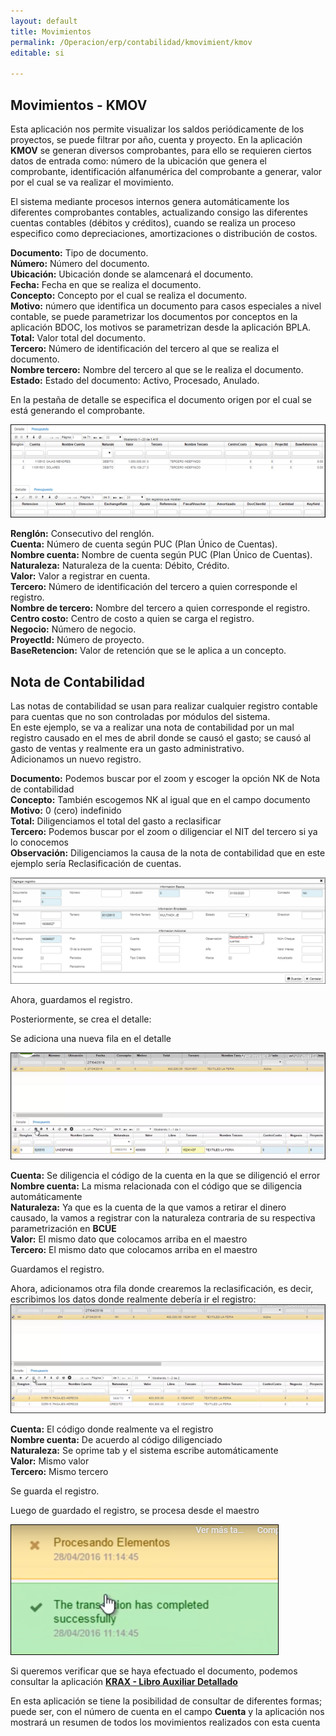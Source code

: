 ```yaml
---
layout: default
title: Movimientos
permalink: /Operacion/erp/contabilidad/kmovimient/kmov
editable: si

---
```


## Movimientos - KMOV

Esta aplicación nos permite visualizar los saldos periódicamente de los proyectos, se puede filtrar por año, cuenta y proyecto. En la aplicación **KMOV** se generan diversos comprobantes, para ello se requieren ciertos datos de entrada como: número de la ubicación que genera el comprobante, identificación alfanumérica del comprobante a generar, valor por el cual se va realizar el movimiento.  

El sistema mediante procesos internos genera automáticamente los diferentes comprobantes contables, actualizando consigo las diferentes cuentas contables (débitos y créditos), cuando se realiza un proceso especifico como depreciaciones, amortizaciones o distribución de costos.  



 **Documento:** Tipo de documento.  
 **Número:** Número del documento.  
 **Ubicación:** Ubicación donde se alamcenará el documento.  
 **Fecha:** Fecha en que se realiza el documento.  
 **Concepto:** Concepto por el cual se realiza el documento.  
 **Motivo:** número que identifica un documento para casos especiales a nivel    contable, se puede parametrizar los documentos por conceptos en la aplicación BDOC, los motivos se parametrizan desde la aplicación BPLA.  
 **Total:** Valor total del documento.  
 **Tercero:** Número de identificación del tercero al que se realiza el documento.  
 **Nombre tercero:** Nombre del tercero al que se le realiza el documento.  
 **Estado:** Estado del documento: Activo, Procesado, Anulado.  

En la pestaña de detalle se especifica el documento origen por el cual se está generando el comprobante.  

![](KMOV2.png)

 **Renglón:** Consecutivo del renglón.  
 **Cuenta:** Número de cuenta según PUC (Plan Único de Cuentas).  
 **Nombre cuenta:** Nombre de cuenta según PUC (Plan Único de Cuentas).  
 **Naturaleza:** Naturaleza de la cuenta: Débito, Crédito.  
 **Valor:** Valor a registrar en cuenta.  
 **Tercero:** Número de identificación del tercero a quien corresponde el registro.  
 **Nombre de tercero:** Nombre del tercero a quien corresponde el registro.  
 **Centro costo:** Centro de costo a quien se carga el registro.  
 **Negocio:** Número de negocio.  
 **ProyectId:** Número de proyecto.  
 **BaseRetencion:** Valor de retención que se le aplica a un concepto.  
 
 
## Nota de Contabilidad  

Las notas de contabilidad se usan para realizar cualquier registro contable para cuentas que no son controladas por módulos del sistema.  
En este ejemplo, se va a realizar una nota de contabilidad por un mal registro causado en el mes de abril donde se causó el gasto; se causó al gasto de ventas y realmente era un gasto administrativo.  
Adicionamos un nuevo registro.  


**Documento:**  Podemos buscar por el zoom y escoger la opción NK de Nota de contabilidad  
**Concepto:** También escogemos NK al igual que en el campo documento  
**Motivo:** 0 (cero) indefinido  
**Total:**  Diligenciamos el total del gasto a reclasificar  
**Tercero:**  Podemos buscar por el zoom o diligenciar el NIT del tercero si ya lo conocemos  
**Observación:**  Diligenciamos la causa de la nota de contabilidad que en este ejemplo sería Reclasificación de cuentas.  

![](kmov3.png)

Ahora, guardamos el registro.  

Posteriormente, se crea el detalle:   

Se adiciona una nueva fila en el detalle  

![](kmov4.png)  

**Cuenta:** Se diligencia el código de la cuenta en la que se diligenció el error  
**Nombre cuenta:** La misma relacionada con el código que se diligencia automáticamente  
**Naturaleza:** Ya que es la cuenta de la que vamos a retirar el dinero causado, la vamos a registrar con la naturaleza contraria de su respectiva parametrización en **BCUE**  
**Valor:** El mismo dato que colocamos arriba en el maestro  
**Tercero:** El mismo dato que colocamos arriba en el maestro  

Guardamos el registro.  

Ahora, adicionamos otra fila donde crearemos la reclasificación, es decir, escribimos los datos donde realmente debería ir el registro:  
![](kmov5.png)  

**Cuenta:** El código donde realmente va el registro  
**Nombre cuenta:** De acuerdo al código diligenciado  
**Naturaleza:** Se oprime tab y el sistema escribe automáticamente  
**Valor:** Mismo valor  
**Tercero:** Mismo tercero  

Se guarda el registro.

Luego de guardado el registro, se procesa desde el maestro

![](kmov6.png)  

Si queremos verificar que se haya efectuado el documento, podemos consultar la aplicación [**KRAX - Libro Auxiliar Detallado**](http://docs.oasiscom.com/Operacion/erp/contabilidad/kreporte/krax) 

En esta aplicación se tiene la posibilidad de consultar de diferentes formas; puede ser, con el número de cuenta en el campo **Cuenta** y la aplicación nos mostrará un resumen de todos los movimientos realizados con esta cuenta







